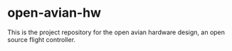 # open-avian-hw
This is the project  repository for the open avian hardware design, an open source flight controller.
